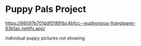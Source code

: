 # Puppy Pals Project

https://66097b701ddf01891bc4b1cc--euphonious-frangipane-83b1ac.netlify.app/

individual puppy pictures not showing
